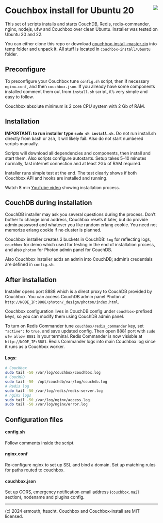 # <img align="right" src="https://cdn.cloudwall.me/couchbox/couchbox-github.svg" /> Couchbox install for Ubuntu 20

This set of scripts installs and starts CouchDB, Redis, redis-commander, nginx, nodejs, ufw 
and Couchbox over clean Ubuntu. Installer was tested on Ubuntu 20 and 22. 

You can either clone this repo or download 
[couchbox-install-master.zip](https://github.com/ermouth/couchbox-install/archive/refs/heads/master.zip) 
into temp folder and unpack it. All stuff is located in `couchbox-install/Ubuntu` folder.

## Preconfigure

To preconfigure your Couchbox tune `config.sh` script, then if necessary `nginx.conf`, 
and then `couchbox.json`. If you already have some components installed comment them out from 
`install.sh` script, it’s very simple and easy to follow.

Couchbox absolute minimum is 2 core CPU system with 2 Gb of RAM. 

## Installation

__IMPORTANT: to run installer type `sudo sh install.sh`.__ Do not run install.sh directly 
from bash or zsh, it will likely fail. Also do not start numbered scripts manually.

Scripts will download all dependencies and components, then install and start them.
Also scripts configure autostarts. Setup takes 5–10 minutes normally, fast internet 
connection and at least 2Gb of RAM required.

Installer runs simple test at the end. The test clearly shows if both Couchbox API 
and hooks are installed and running.

Watch 8 min [YouTube video](https://youtu.be/SzRzMZVN5NU) showing installation process.

## CouchDB during installation

CouchDB installer may ask you several questions during the process. Don’t bother to change 
bind address, Couchbox resets it later, but do provide admin password and whatever you 
like random erlang cookie. You need not memorize erlang cookie if no cluster is planned. 

Couchbox installer creates 3 buckets in CouchDB: `log` for reflecting logs, `couchbox` for 
demo which used for testing in the end of installation process, and also `photon` for 
Photon admin panel for CouchDB.

Also Couchbox installer adds an admin into CouchDB; admin’s credentials are defined 
in `config.sh`.

## After installation

Installer opens port 8888 which is a direct proxy to CouchDB provided by Couchbox. You can 
access CouchDB admin panel Photon at `http://NODE_IP:8888/photon/_design/photon/index.html`. 

Couchbox configuration lives in CouchDB config under `couchbox`-prefixed keys, so you can 
modify them using CouchDB admin panel.

To turn on Redis Commander tune `couchbox/redis_commander` key, set `"active":` to `true`,
and save updated config. Then open 8881 port with `sudo ufw allow 8881` in your terminal. 
Redis Commander is now visisble at `http://NODE_IP:8881`. Redis Commander logs into 
main Couchbox log since it runs as a Couchbox worker.

#### Logs:
```bash
# Couchbox
sudo tail -50 /var/log/couchbox/couchbox.log
# CouchDB
sudo tail -50  /opt/couchdb/var/log/couchdb.log
# Redis log
sudo tail -50 /var/log/redis/redis-server.log
# nginx logs
sudo tail -50 /var/log/nginx/access.log
sudo tail -50 /var/log/nginx/error.log
```

## Configuration files

#### config.sh

Follow comments inside the script.

#### nginx.conf

Re-configure nginx to set up SSL and bind a domain. Set up matching rules for paths 
routed to couchbox.

#### couchbox.json

Set up CORS, emergency notification email address (`couchbox.mail` section), nodename
and plugins config. 

-----------
(c) 2024 ermouth, ftescht. Couchbox and Couchbox-install are MIT licensed.